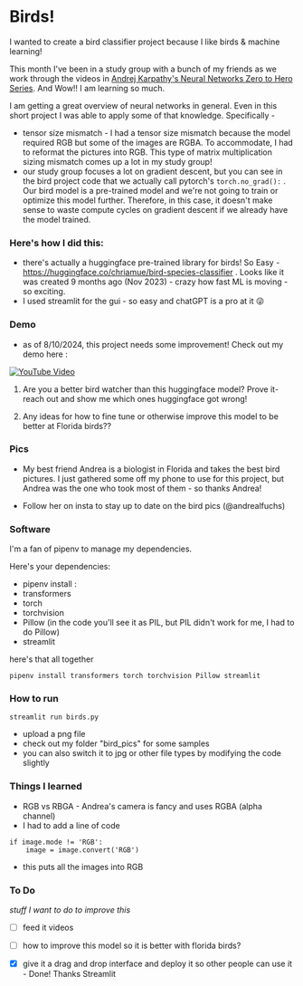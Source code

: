 # Birds! 

I wanted to create a bird classifier project because I like birds & machine learning! 

This month I've been in a study group with a bunch of my friends as we work through the videos in [Andrej Karpathy's Neural Networks Zero to Hero Series](https://karpathy.ai/zero-to-hero.html). And Wow!! I am learning so much. 

I am getting a great overview of neural networks in general. Even in this short project I was able to apply some of that knowledge. Specifically - 
- tensor size mismatch - I had a tensor size mismatch because the model required RGB but some of the images are RGBA. To accommodate, I had to reformat the pictures into RGB. This type of matrix multiplication sizing mismatch comes up a lot in my study group! 
- our study group focuses a lot on gradient descent, but you can see in the bird project code that we actually call pytorch's `torch.no_grad():` . Our bird model is a pre-trained model and we're not going to train or optimize this model further. Therefore, in this case, it doesn't make sense to waste compute cycles on gradient descent if we already have the model trained. 

### Here's how I did this: 

- there's actually a huggingface pre-trained library for birds! So Easy - https://huggingface.co/chriamue/bird-species-classifier . Looks like it was created 9 months ago (Nov 2023) - crazy how fast ML is moving - so exciting. 
- I used streamlit for the gui - so easy and chatGPT is a pro at it 😜


### Demo

- as of 8/10/2024, this project needs some improvement! Check out my demo here : 

[![YouTube Video](https://img.youtube.com/vi/cgtEztkR0NY/0.jpg)](https://youtu.be/cgtEztkR0NY)


1. Are you a better bird watcher than this huggingface model? Prove it- reach out and show me which ones huggingface got wrong! 

2. Any ideas for how to fine tune or otherwise improve this model to be better at Florida birds?? 


### Pics
- My best friend Andrea is a biologist in Florida and takes the best bird pictures. I just gathered some off my phone to use for this project, but Andrea was the one who took most of them - so thanks Andrea! 

- Follow her on insta to stay up to date on the bird pics (@andrealfuchs)



### Software 

I'm a fan of pipenv to manage my dependencies. 

Here's your dependencies: 

- pipenv install : 
- transformers
- torch
- torchvision
- Pillow (in the code you'll see it as PIL, but PIL didn't work for me, I had to do Pillow)
- streamlit

here's that all together
```
pipenv install transformers torch torchvision Pillow streamlit
```

### How to run 
`streamlit run birds.py`

- upload a png file 
- check out my folder "bird_pics" for some samples
- you can also switch it to jpg or other file types by modifying the code slightly 


### Things I learned
- RGB vs RBGA - Andrea's camera is fancy and uses RGBA (alpha channel)
- I had to add a line of code 
```
if image.mode != 'RGB':
    image = image.convert('RGB') 
```
- this puts all the images into RGB 

### To Do 
*stuff I want to do to improve this*
- [ ] feed it videos
- [ ] how to improve this model so it is better with florida birds? 
- [x] give it a drag and drop 
interface and deploy it so other people can use it   - Done! Thanks Streamlit

